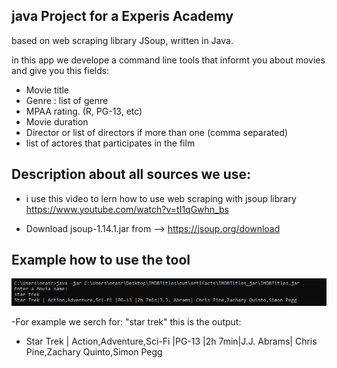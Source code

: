 ## java Project for a Experis Academy 

based on web scraping library JSoup, written in Java. 

in this app we develope a command line tools that informt you about movies and give you this fields:

- Movie title 
- Genre : list of genre
- MPAA rating. (R, PG-13, etc)
- Movie duration
- Director or list of directors if more than one (comma separated)
- list of actores that participates in the film


## Description about all sources we use:
-  i use this video to lern how to use web scraping with jsoup library https://www.youtube.com/watch?v=tI1qGwhn_bs  

-  Download jsoup-1.14.1.jar from --> https://jsoup.org/download 

        
## Example how to use the tool
![ServerClient Java UML](/src/pic/scren.png "ServerClient Java UML") 

-For example we serch for: "star trek"
this is the output:    
- Star Trek | Action,Adventure,Sci-Fi |PG-13 |2h 7min|J.J. Abrams| Chris Pine,Zachary Quinto,Simon Pegg



